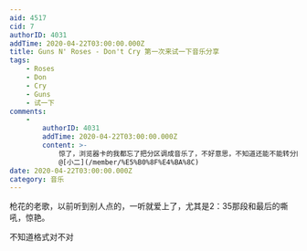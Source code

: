 ```yaml
---
aid: 4517
cid: 7
authorID: 4031
addTime: 2020-04-22T03:00:00.000Z
title: Guns N' Roses - Don't Cry 第一次来试一下音乐分享
tags:
    - Roses
    - Don
    - Cry
    - Guns
    - 试一下
comments:
    -
        authorID: 4031
        addTime: 2020-04-22T03:00:00.000Z
        content: >-
            惊了，浏览器卡的我都忘了把分区调成音乐了，不好意思，不知道还能不能转分区，不能的话就删掉吧
            @[小二](/member/%E5%B0%8F%E4%BA%8C)
date: 2020-04-22T03:00:00.000Z
category: 音乐
---
```


枪花的老歌，以前听到别人点的，一听就爱上了，尤其是2：35那段和最后的嘶吼，惊艳。

不知道格式对不对
